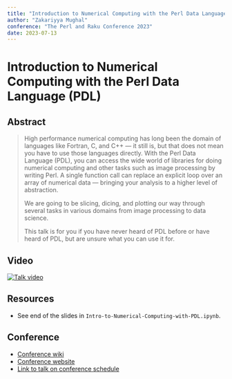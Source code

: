 ```yaml
---
title: "Introduction to Numerical Computing with the Perl Data Language (PDL)"
author: "Zakariyya Mughal"
conference: "The Perl and Raku Conference 2023"
date: 2023-07-13
---
```


# Introduction to Numerical Computing with the Perl Data Language (PDL)

## Abstract

> High performance numerical computing has long been the domain of languages like Fortran, C, and C++ — it still is, but that does not mean you have to use those languages directly. With the Perl Data Language (PDL), you can access the wide world of libraries for doing numerical computing and other tasks such as image processing by writing Perl. A single function call can replace an explicit loop over an array of numerical data — bringing your analysis to a higher level of abstraction.
>
> We are going to be slicing, dicing, and plotting our way through several tasks in various domains from image processing to data science.
>
> This talk is for you if you have never heard of PDL before or have heard of PDL, but are unsure what you can use it for.

## Video

[![Talk video](http://img.youtube.com/vi/a10p1VUuoJA/0.jpg)](https://www.youtube.com/watch?v=a10p1VUuoJA)

## Resources

- See end of the slides in `Intro-to-Numerical-Computing-with-PDL.ipynb`.

## Conference

- [Conference wiki](https://github.com/perlconference/tprc-2023-tor/wiki)
- [Conference website](https://tprc.to/tprc-2023-tor/)
- [Link to talk on conference schedule](https://tprc2023.sched.com/event/1LhnP)
